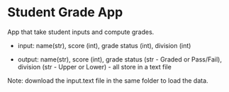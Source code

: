 # Student Grade App
App that take student inputs and compute grades.

- input: name(str), score (int), grade status (int), division (int)

- output: name(str), score (int), grade status (str - Graded or Pass/Fail), division (str - Upper or Lower) - all store in a text file

Note: download the input.text file in the same folder to load the data.

